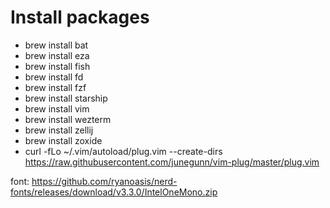 # Install packages

- brew install bat
- brew install eza
- brew install fish
- brew install fd
- brew install fzf
- brew install starship
- brew install vim
- brew install wezterm
- brew install zellij
- brew install zoxide
- curl -fLo ~/.vim/autoload/plug.vim --create-dirs https://raw.githubusercontent.com/junegunn/vim-plug/master/plug.vim

font: https://github.com/ryanoasis/nerd-fonts/releases/download/v3.3.0/IntelOneMono.zip
